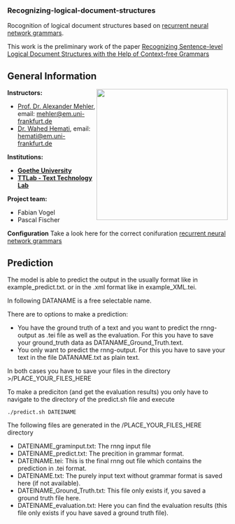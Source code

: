 ### Recognizing-logical-document-structures
Rocognition of logical document structures based on [recurrent neural network grammars](https://arxiv.org/abs/1602.07776/). 

This work is the preliminary work of the paper [Recognizing Sentence-level Logical Document Structures with the Help of
Context-free Grammars](https://arxiv.org/abs/1602.07776) 
## General Information
<img align="right" width="300" height="" src="https://upload.wikimedia.org/wikipedia/commons/1/1e/Logo-Goethe-University-Frankfurt-am-Main.svg">

**Instructors:**
* [Prof. Dr. Alexander Mehler](https://www.texttechnologylab.org/team/alexander-mehler/), email: mehler@em.uni-frankfurt.de
* [Dr. Wahed Hemati](https://www.texttechnologylab.org/team/wahed-hemati/), email: hemati@em.uni-frankfurt.de

**Institutions:**
* **[Goethe University](http://www.informatik.uni-frankfurt.de/index.php/en/)**
* **[TTLab - Text Technology Lab](https://www.texttechnologylab.org/)**

**Project team:**
* Fabian Vogel
* Pascal Fischer

**Configuration**
Take a look here for the correct conifuration [recurrent neural network grammars](https://arxiv.org/abs/1602.07776/)

## Prediction
The model is able to predict the output in the usually format like in example_predict.txt. or in the .xml format like in example_XML.tei.

In following DATANAME is a free selectable name. 

There are to options to make a prediction:
* You have the ground truth of a text and you want to predict the rnng-output as .tei file as well as the evaluation. For this you have to save your ground_truth data as DATANAME_Ground_Truth.text.
* You only want to predict the rnng-output. For this you have to save your text in the file DATANAME.txt as plain text.

In both cases you have to save your files in the directory >/PLACE_YOUR_FILES_HERE

To make a prediciton (and get the evaluation results) you only have to navigate to the directory of the predict.sh file and execute 

    ./predict.sh DATEINAME 

The following files are generated in the /PLACE_YOUR_FILES_HERE directory

* DATEINAME_graminput.txt: The rnng input file 
* DATEINAME_predict.txt: The precition in grammar format.
* DATEINAME.tei: This is the final rnng out file which contains the prediction in .tei format.
* DATEINAME.txt: The purely input text without grammar format is saved here (if not available).
* DATEINAME_Ground_Truth.txt: This file only exists if, you saved a ground truth file here.
* DATEINAME_evaluation.txt: Here you can find the evaluation results (this file only exists if you have saved a ground truth file).
